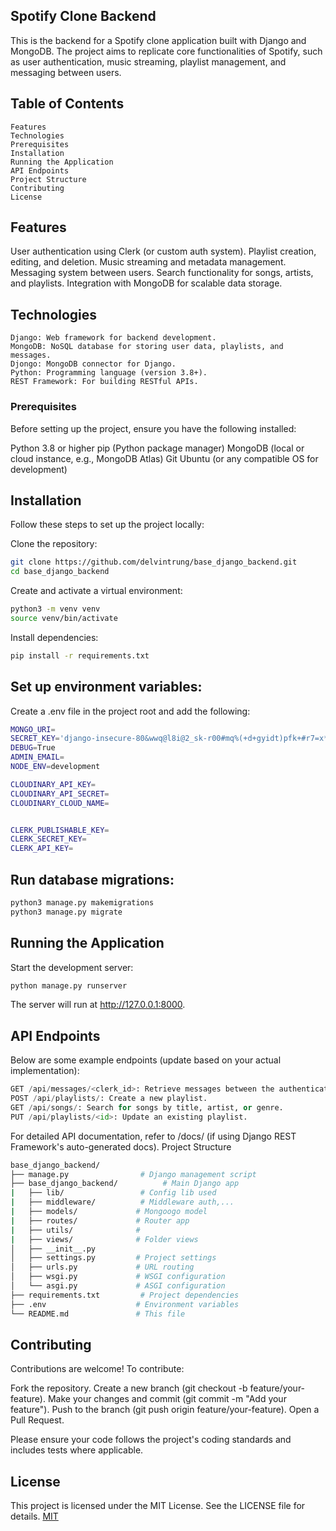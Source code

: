 ## Spotify Clone Backend

This is the backend for a Spotify clone application built with Django and MongoDB. The project aims to replicate core functionalities of Spotify, such as user authentication, music streaming, playlist management, and messaging between users.

## Table of Contents

```
Features
Technologies
Prerequisites
Installation
Running the Application
API Endpoints
Project Structure
Contributing
License
```

## Features

User authentication using Clerk (or custom auth system).
Playlist creation, editing, and deletion.
Music streaming and metadata management.
Messaging system between users.
Search functionality for songs, artists, and playlists.
Integration with MongoDB for scalable data storage.

## Technologies

```
Django: Web framework for backend development.
MongoDB: NoSQL database for storing user data, playlists, and messages.
Djongo: MongoDB connector for Django.
Python: Programming language (version 3.8+).
REST Framework: For building RESTful APIs.
```

### Prerequisites

Before setting up the project, ensure you have the following installed:

Python 3.8 or higher
pip (Python package manager)
MongoDB (local or cloud instance, e.g., MongoDB Atlas)
Git
Ubuntu (or any compatible OS for development)

## Installation

Follow these steps to set up the project locally:

Clone the repository:

```bash
git clone https://github.com/delvintrung/base_django_backend.git
cd base_django_backend
```

Create and activate a virtual environment:

```bash
python3 -m venv venv
source venv/bin/activate
```

Install dependencies:

```bash
pip install -r requirements.txt
```

## Set up environment variables:

Create a .env file in the project root and add the following:

```bash
MONGO_URI=
SECRET_KEY='django-insecure-80&wwq@l8i@2_sk-r00#mq%(+d+gyidt)pfk+#r7=x*_)no2(z'
DEBUG=True
ADMIN_EMAIL=
NODE_ENV=development

CLOUDINARY_API_KEY=
CLOUDINARY_API_SECRET=
CLOUDINARY_CLOUD_NAME=


CLERK_PUBLISHABLE_KEY=
CLERK_SECRET_KEY=
CLERK_API_KEY=
```

## Run database migrations:

```bash
python3 manage.py makemigrations
python3 manage.py migrate
```

## Running the Application

Start the development server:

```bash
python manage.py runserver
```

The server will run at http://127.0.0.1:8000.

## API Endpoints

Below are some example endpoints (update based on your actual implementation):

```python
GET /api/messages/<clerk_id>: Retrieve messages between the authenticated user and another user (by Clerk ID).
POST /api/playlists/: Create a new playlist.
GET /api/songs/: Search for songs by title, artist, or genre.
PUT /api/playlists/<id>: Update an existing playlist.
```

For detailed API documentation, refer to /docs/ (if using Django REST Framework's auto-generated docs).
Project Structure

```bash
base_django_backend/
├── manage.py                # Django management script
├── base_django_backend/          # Main Django app
|   ├── lib/                 # Config lib used
|   ├── middleware/          # Middleware auth,...
|   ├── models/             # Mongoogo model
|   ├── routes/             # Router app
|   ├── utils/              #
|   ├── views/              # Folder views
│   ├── __init__.py
│   ├── settings.py         # Project settings
│   ├── urls.py             # URL routing
│   ├── wsgi.py             # WSGI configuration
│   └── asgi.py             # ASGI configuration
├── requirements.txt         # Project dependencies
├── .env                    # Environment variables
└── README.md               # This file
```

## Contributing

Contributions are welcome! To contribute:

Fork the repository.
Create a new branch (git checkout -b feature/your-feature).
Make your changes and commit (git commit -m "Add your feature").
Push to the branch (git push origin feature/your-feature).
Open a Pull Request.

Please ensure your code follows the project's coding standards and includes tests where applicable.

## License

This project is licensed under the MIT License. See the LICENSE file for details.
[MIT](https://choosealicense.com/licenses/mit/)
